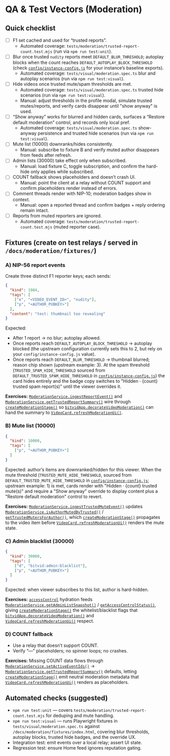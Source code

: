 # QA & Test Vectors (Moderation)

## Quick checklist
- [ ] F1 set cached and used for “trusted reports”.
  - Automated coverage: `tests/moderation/trusted-report-count.test.mjs` (run via `npm run test:unit`).
- [ ] Blur once trusted `nudity` reports meet `DEFAULT_BLUR_THRESHOLD`; autoplay blocks when the count reaches `DEFAULT_AUTOPLAY_BLOCK_THRESHOLD` (check [`config/instance-config.js`](../../config/instance-config.js) for your instance’s baseline exports).
  - Automated coverage: `tests/visual/moderation.spec.ts` blur and autoplay scenarios (run via `npm run test:visual`).
- [ ] Hide videos once trusted mute/spam thresholds are met.
  - Automated coverage: `tests/visual/moderation.spec.ts` trusted hide scenarios (run via `npm run test:visual`).
  - Manual: adjust thresholds in the profile modal, simulate trusted mutes/reports, and verify cards disappear until "show anyway" is used.
- [ ] “Show anyway” works for blurred and hidden cards, surfaces a “Restore default moderation” control, and records only local pref.
  - Automated coverage: `tests/visual/moderation.spec.ts` show-anyway persistence and trusted hide scenarios (run via `npm run test:visual`).
- [ ] Mute list (10000) downranks/hides consistently.
  - Manual: subscribe to fixture B and verify muted author disappears from feeds after refresh.
- [ ] Admin lists (30000) take effect only when subscribed.
  - Manual: load fixture C, toggle subscription, and confirm the hard-hide only applies while subscribed.
- [ ] COUNT fallback shows placeholders and doesn’t crash UI.
  - Manual: point the client at a relay without COUNT support and confirm placeholders render instead of errors.
- [ ] Comment threads render with NIP-10; moderation badges show in context.
  - Manual: open a reported thread and confirm badges + reply ordering remain intact.
- [ ] Reports from muted reporters are ignored.
  - Automated coverage: `tests/moderation/trusted-report-count.test.mjs` (muted reporter case).

## Fixtures (create on test relays / served in `/docs/moderation/fixtures/`)

### A) NIP-56 report events
Create three distinct F1 reporter keys; each sends:

```json
{
  "kind": 1984,
  "tags": [
    ["e", "<VIDEO_EVENT_ID>", "nudity"],
    ["p", "<AUTHOR_PUBKEY>"]
  ],
  "content": "test: thumbnail too revealing"
}
```

Expected:

* After 1 report → no blur; autoplay allowed.
* Once reports reach `DEFAULT_AUTOPLAY_BLOCK_THRESHOLD` → autoplay blocked (the upstream configuration currently sets this to 2, but rely on your `config/instance-config.js` value).
* Once reports reach `DEFAULT_BLUR_THRESHOLD` → thumbnail blurred; reason chip shown (upstream example: 3). At the spam threshold (`TRUSTED_SPAM_HIDE_THRESHOLD` sourced from `DEFAULT_TRUSTED_SPAM_HIDE_THRESHOLD` in [`config/instance-config.js`](../../config/instance-config.js)) the card hides entirely and the badge copy switches to "Hidden · {count} trusted spam report(s)" until the viewer overrides it.

**Exercises:** [`ModerationService.ingestReportEvent()`](../../js/services/moderationService.js) and [`ModerationService.getTrustedReportSummary()`](../../js/services/moderationService.js) wire through [`createModerationStage()`](../../js/feedEngine/stages.js) so [`bitvidApp.decorateVideoModeration()`](../../js/app.js) can hand the summary to [`VideoCard.refreshModerationUi()`](../../js/ui/components/VideoCard.js).

### B) Mute list (10000)

```json
{
  "kind": 10000,
  "tags": [
    ["p", "<AUTHOR_PUBKEY>"]
  ]
}
```

Expected: author’s items are downranked/hidden for this viewer. When the mute threshold (`TRUSTED_MUTE_HIDE_THRESHOLD`, sourced from `DEFAULT_TRUSTED_MUTE_HIDE_THRESHOLD` in [`config/instance-config.js`](../../config/instance-config.js); upstream example: 1) is met, cards render with "Hidden · {count} trusted mute(s)" and require a "Show anyway" override to display content plus a "Restore default moderation" control to revert.

**Exercises:** [`ModerationService.ingestTrustedMuteEvent()`](../../js/services/moderationService.js) updates [`ModerationService.isAuthorMutedByTrusted()`](../../js/services/moderationService.js) / [`getTrustedMutersForAuthor()`](../../js/services/moderationService.js), which [`createModerationStage()`](../../js/feedEngine/stages.js) propagates to the video item before [`VideoCard.refreshModerationUi()`](../../js/ui/components/VideoCard.js) renders the mute state.

### C) Admin blacklist (30000)

```json
{
  "kind": 30000,
  "tags": [
    ["d", "bitvid:admin:blacklist"],
    ["p", "<AUTHOR_PUBKEY>"]
  ]
}
```

Expected: when viewer subscribes to this list, author is hard-hidden.

**Exercises:** [`accessControl`](../../js/accessControl.js) hydration feeds [`ModerationService.getAdminListSnapshot()`](../../js/services/moderationService.js) / [`getAccessControlStatus()`](../../js/services/moderationService.js), giving [`createModerationStage()`](../../js/feedEngine/stages.js) the whitelist/blacklist flags that [`bitvidApp.decorateVideoModeration()`](../../js/app.js) and [`VideoCard.refreshModerationUi()`](../../js/ui/components/VideoCard.js) respect.

### D) COUNT fallback

* Use a relay that doesn’t support COUNT.
* Verify “—” placeholders; no spinner loops; no crashes.

**Exercises:** Missing COUNT data flows through [`ModerationService.setActiveEventIds()`](../../js/services/moderationService.js) → [`ModerationService.getTrustedReportSummary()`](../../js/services/moderationService.js) defaults, letting [`createModerationStage()`](../../js/feedEngine/stages.js) emit neutral moderation metadata that [`VideoCard.refreshModerationUi()`](../../js/ui/components/VideoCard.js) renders as placeholders.

## Automated checks (suggested)

* `npm run test:unit` — covers `tests/moderation/trusted-report-count.test.mjs` for deduping and mute handling.
* `npm run test:visual` — runs Playwright fixtures in `tests/visual/moderation.spec.ts` against `/docs/moderation/fixtures/index.html`, covering blur thresholds, autoplay blocks, trusted hide badges, and the override UX.
* Integration test: emit events over a local relay; assert UI state.
* Regression test: ensure Home feed ignores reputation gating.
